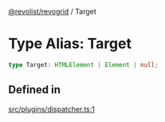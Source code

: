[@revolist/revogrid](README.md) / Target

# Type Alias: Target

```ts
type Target: HTMLElement | Element | null;
```

## Defined in

[src/plugins/dispatcher.ts:1](https://github.com/revolist/revogrid/blob/a649ddca5a4a20f5f68ee92610066873d77a049a/src/plugins/dispatcher.ts#L1)
